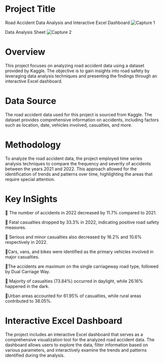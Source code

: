 # Project Title
Road Accident Data Analysis and Interactive Excel Dashboard
![Capture 1](https://github.com/Abhisingh4/Road-Accident_data_analysis-EXCEL/assets/131655075/47d323eb-34bb-4366-9843-1044062efd2b)

Data Analysis Sheet
![Capture 2](https://github.com/Abhisingh4/Road-Accident_data_analysis-EXCEL/assets/131655075/756fd301-ebfa-4be6-a3b3-c6e34d33b663)


# Overview
This project focuses on analyzing road accident data using a dataset provided by Kaggle. The objective is to gain insights into road safety by leveraging data analysis techniques and presenting the findings through an interactive Excel dashboard.

# Data Source
The road accident data used for this project is sourced from Kaggle. The dataset provides comprehensive information on accidents, including factors such as location, date, vehicles involved, casualties, and more.

# Methodology
To analyze the road accident data, the project employed time series analysis techniques to compare the frequency and severity of accidents between the years 2021 and 2022. This approach allowed for the identification of trends and patterns over time, highlighting the areas that require special attention.

# Key InSights
🔹 The number of accidents in 2022 decreased by 11.7% compared to 2021.

🔹 Fatal casualties dropped by 33.3% in 2022, indicating positive road safety measures.

🔹 Serious and minor casualties also decreased by 16.2% and 10.6% respectively in 2022.

🔹Cars, vans, and bikes were identified as the primary vehicles involved in major casualties.

🔹The accidents are maximum on the single carriageway road type, followed by Dual Carriage Way.

🔹 Majority of casualties (73.84%) occurred in daylight, while 26.16% happened in the dark.


🔹Urban areas accounted for 61.95% of casualties, while rural areas contributed to 38.05%.

# Interactive Excel Dashboard
The project includes an interactive Excel dashboard that serves as a comprehensive visualization tool for the analyzed road accident data. The dashboard allows users to explore the data, filter information based on various parameters, and interactively examine the trends and patterns identified during the analysis.
